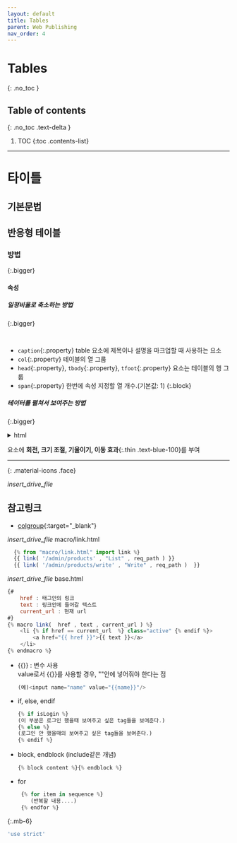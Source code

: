 ```yaml
---
layout: default
title: Tables
parent: Web Publishing
nav_order: 4
---
```


# Tables
{: .no_toc }

## Table of contents
{: .no_toc .text-delta }

1. TOC
{:toc .contents-list}

---

# 타이틀

## 기본문법
## 반응형 테이블
### 방법
{:.bigger}
#### 속성
##### 일정비율로 축소하는 방법
{:.bigger}

```html

```
```css

```

* `caption`{:.property} table 요소에 제목이나 설명을 마크업할 때 사용하는 요소
* `col`{:.property} 테이블의 열 그룹
* `head`{:.property}, `tbody`{:.property}, `tfoot`{:.property} 요소는 테이블의 행 그룹
* `span`{:.property} 한번에 속성 지정할 열 개수.(기본값: 1) 
{:.block}


##### 테이터를 펼쳐서 보여주는 방법
{:.bigger}


<details markdown="1">
<summary>html</summary>
내용
</details>

요소에 **회전, 크기 조절, 기울이기, 이동 효과**{:.thin .text-blue-100}를 부여

---

{: .material-icons .face} 

<i class="material-icons">insert_drive_file</i>


## 참고링크
- [colgroup](https://developer.mozilla.org/ko/docs/Web/HTML/Element/colgroup){:target="_blank"}



<i class="material-icons">insert_drive_file</i> macro/link.html 

```js
  {% from "macro/link.html" import link %}
  {{ link( '/admin/products' , "List" , req_path ) }}
  {{ link( '/admin/products/write' , "Write" , req_path )  }}
```

<i class="material-icons">insert_drive_file</i> base.html

```js
{# 
    href : 태그안의 링크
    text : 링크안에 들어갈 텍스트
    current_url : 현재 url
#}
{% macro link(  href , text , current_url ) %}
    <li {% if href == current_url  %} class="active" {% endif %}>
        <a href="{{ href }}">{{ text }}</a>
    </li>
{% endmacro %}
```

- {{}} : 변수 사용 <br>
  value로서 {{}}를 사용할 경우, ""안에 넣어줘야 한다는 점 <br>

  ```js
  (예)<input name="name" value="{{name}}"/>
  ```

- if, else, endif

  ```js
  {% if isLogin %}
  (이 부분은 로그인 했을때 보여주고 싶은 tag들을 보여준다.)
  {% else %}
  (로그인 안 했을때의 보여주고 싶은 tag들을 보여준다.)
  {% endif %}
  ```

- block, endblock (include같은 개념)

  ```js
  {% block content %}{% endblock %}
  ```

- for

  ```js
   {% for item in sequence %}     
      (반복할 내용....)
   {% endfor %}
  ```

{:.mb-6}
```js
'use strict'
